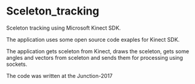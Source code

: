 # Sceleton_tracking
Sceleton tracking using Microsoft Kinect SDK. 

The application uses some open source code exaples for Kinect SDK. 

The application gets sceleton from Kinect, draws the sceleton, gets some angles and vectors from sceleton and sends them for processing using sockets. 

The code was written at the Junction-2017
